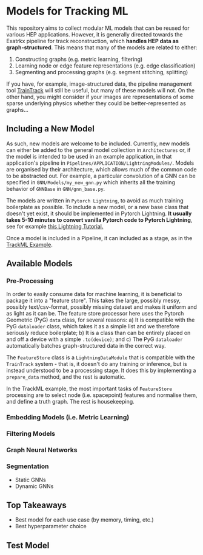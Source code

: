 # Models for Tracking ML

This repository aims to collect modular ML models that can be reused for various HEP applications. However, it is generally directed towards the Exatrkx pipeline for track reconstruction, which **handles HEP data as graph-structured**. This means that many of the models are related to either:
1. Constructing graphs (e.g. metric learning, filtering)
2. Learning node or edge feature representations (e.g. edge classification)
3. Segmenting and processing graphs (e.g. segment stitching, splitting)

If you have, for example, image-structured data, the pipeline management tool [TrainTrack](https://github.com/murnanedaniel/train-track) will still be useful, but many of these models will not. On the other hand, you might consider if your images are representations of some sparse underlying physics whether they could be better-represented as graphs...

## Including a New Model

 As such, new models are welcome to be included. Currently, new models can either be added to the general model collection in `Architectures` or, if the model is intended to be used in an example application, in that application's pipeline in `Pipelines/APPLICATION/LightningModules/`. Models are organised by their architecture, which allows much of the common code to be abstracted out. For example, a particular convolution of a GNN can be specified in `GNN/Models/my_new_gnn.py` which inherits all the training behavior of `GNNBase` in `GNN/gnn_base.py`. 

The models are written in `Pytorch Lightning`, to avoid as much training boilerplate as possible. To include a new model, or a new base class that doesn't yet exist, it should be implemented in Pytorch Lightning. **It usually takes 5-10 minutes to convert vanilla Pytorch code to Pytorch Lightning**, see for example [this Lightning Tutorial.](https://pytorch-lightning.readthedocs.io/en/stable/starter/converting.html)

Once a model is included in a Pipeline, it can included as a stage, as in the [TrackML Example](https://github.com/HSF-reco-and-software-triggers/Tracking-ML-Exa.TrkX/blob/master/src/Pipelines/TrackML_Example/configs/pipeline_quickstart.yaml).

## Available Models

### Pre-Processing

In order to easily consume data for machine learning, it is beneficial to package it into a "feature store". This takes the large, possibly messy, possibly text/csv-format, possibly missing dataset and makes it uniform and as light as it can be. The feature store processor here uses the Pytorch Geometric (PyG) `data` class, for several reasons: a) It is compatible with the PyG `dataloader` class, which takes it as a simple list and we therefore seriously reduce boilerplate; b) It is a class than can be entirely placed on and off a device with a simple `.to(device)`; and c) The PyG `dataloader` automatically batches graph-structured data in the correct way.

The `FeatureStore` class is a `LightningDataModule` that is compatible with the `TrainTrack` system - that is, it doesn't do any training or inference, but is instead understood to be a processing stage. It does this by implementing a `prepare_data` method, and the rest is automatic.

In the TrackML example, the most important tasks of `FeatureStore` processing are to select node (i.e. spacepoint) features and normalise them, and define a truth graph. The rest is housekeeping.

### Embedding Models (i.e. Metric Learning)


### Filtering Models


### Graph Neural Networks


### Segmentation


- Static GNNs
- Dynamic GNNs


## Top Takeaways

- Best model for each use case (by memory, timing, etc.)
- Best hyperparameter choice

## Test Model

<!-- ::: src.Pipelines.TrackML_Example.LightningModules.Embedding.embedding_base.EmbeddingBase
    handler: python
    selection:
      members:
        - training_step
        - validation_step
    rendering:
      show_root_heading: true
      show_source: true -->

<!-- ::: src.Pipelines.Examples.LightningModules.GNN.gnn_base.GNNBase -->

<!-- ::: src.Pipelines.Examples.LightningModules.GNN.Models.interaction_gnn.InteractionGNN
    handler: python
    selection:
      members:
        - forward
    rendering:
      show_root_heading: false
      show_source: false

::: GNN.Models.interaction_gnn.InteractionGNN
    handler: python
    selection:
      members:
        - forward
    rendering:
      show_root_heading: false
      show_source: false -->
